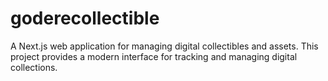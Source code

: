 # goderecollectible

A Next.js web application for managing digital collectibles and assets. This project provides a modern interface for tracking and managing digital collections.
